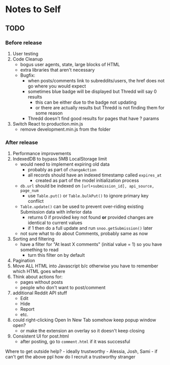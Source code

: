 # Notes to Self
## TODO
### Before release
1. User testing
1. Code Cleanup
    - bogus user agents, state, large blocks of HTML
    - extra libraries that aren't necessary
    - Bugfix:
        - when posts/comments link to subreddits/users, the href does not go where you would expect
        - sometimes blue badge will be displayed but Thredd will say 0 results
            - this can be either due to the badge not updating
            - or there are actually results but Thredd is not finding them for some reason
        - Thredd doesn't find good results for pages that have ? params
1. Switch React to production.min.js
    - remove development.min.js from the folder
### After release
1. Performance improvements
1. IndexedDB to bypass 5MB LocalStorage limit
    - would need to implement expiring old data
        - probably as part of `changeAction`
        - all records should have an indexed timestamp called `expires_at`
            - created as part of the model initialization process
    - `db.url` should be indexed on `[url+submission_id], api_source, page_num`
        - use `Table.put()` or `Table.bulkPut()` to ignore primary key conflict
    - `Table.update()` can be used to prevent over-riding existing Submission data with inferior data
        - returns 0 if provided key not found **or** provided changes are identical to current values
        - if 1 then do a full update and run `snoo.getSubmission()` later
    - not sure what to do about Comments, probably same as now
1. Sorting and filtering
    - have a filter for "At least X comments" (initial value = 1) so you have something to read
        - turn this filter on by default
1. Pagination
1. Move ALL HTML into Javascript b/c otherwise you have to remember which HTML goes where
1. Think about actions for:
    - pages without posts
    - people who don't want to post/comment
1. additional Reddit API stuff
    - Edit
    - Hide
    - Report
    - etc.
1. could right-clicking Open In New Tab somehow keep popup window open?
    - or make the extension an overlay so it doesn't keep closing
1. Consistent UI for post.html
    - after posting, go to `comment.html` if it was successful

Where to get outside help?
    - ideally trustworthy
        - Alessia, Josh, Sami
    - if can't get the above ppl how do I recruit a trustworthy stranger
